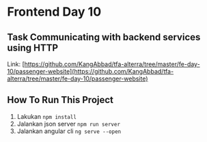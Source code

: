 # Frontend Day 10

## Task Communicating with backend services using HTTP

Link: [https://github.com/KangAbbad/tfa-alterra/tree/master/fe-day-10/passenger-website](https://github.com/KangAbbad/tfa-alterra/tree/master/fe-day-10/passenger-website)

## How To Run This Project

1. Lakukan `npm install`
2. Jalankan json server `npm run server`
3. Jalankan angular cli `ng serve --open`
